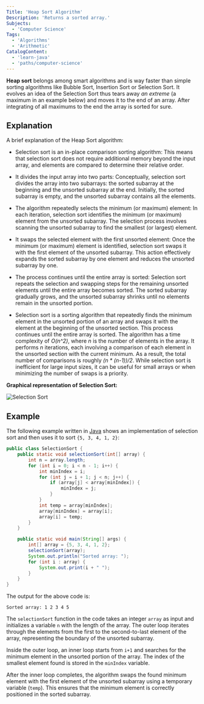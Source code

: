 ```yaml
---
Title: 'Heap Sort Algorithm'
Description: 'Returns a sorted array.'
Subjects:
  - 'Computer Science'
Tags:
  - 'Algorithms'
  - 'Arithmetic'
CatalogContent:
  - 'learn-java'
  - 'paths/computer-science'
---
```


**Heap sort** belongs among smart algorithms and is way faster than simple sorting algorithms like Bubble Sort, Insertion Sort or Selection Sort. It evolves an idea of the Selection Sort thus tears away _an extreme_ (a maximum in an example below) and moves it to the end of an array. After integrating of all maximums to the end the array is sorted for sure.

<!--is an in-place comparison sorting algorithm. It divides the input array into two parts: the sorted subarray at the beginning and the unsorted subarray at the end. The algorithm repeatedly selects the minimum (or maximum) element from the unsorted subarray and swaps it with the first unsorted element, expanding the sorted subarray by one element. -->

## Explanation

A brief explanation of the Heap Sort algorithm:

- Selection sort is an in-place comparison sorting algorithm: This means that selection sort does not require additional memory beyond the input array, and elements are compared to determine their relative order.

- It divides the input array into two parts: Conceptually, selection sort divides the array into two subarrays: the sorted subarray at the beginning and the unsorted subarray at the end. Initially, the sorted subarray is empty, and the unsorted subarray contains all the elements.

- The algorithm repeatedly selects the minimum (or maximum) element: In each iteration, selection sort identifies the minimum (or maximum) element from the unsorted subarray. The selection process involves scanning the unsorted subarray to find the smallest (or largest) element.

- It swaps the selected element with the first unsorted element: Once the minimum (or maximum) element is identified, selection sort swaps it with the first element of the unsorted subarray. This action effectively expands the sorted subarray by one element and reduces the unsorted subarray by one.

- The process continues until the entire array is sorted: Selection sort repeats the selection and swapping steps for the remaining unsorted elements until the entire array becomes sorted. The sorted subarray gradually grows, and the unsorted subarray shrinks until no elements remain in the unsorted portion.

- Selection sort is a sorting algorithm that repeatedly finds the minimum element in the unsorted portion of an array and swaps it with the element at the beginning of the unsorted section. This process continues until the entire array is sorted. The algorithm has a time complexity of _O(n^2)_, where _n_ is the number of elements in the array. It performs _n_ iterations, each involving a comparison of each element in the unsorted section with the current minimum. As a result, the total number of comparisons is roughly _(n \* (n-1))/2_. While selection sort is inefficient for large input sizes, it can be useful for small arrays or when minimizing the number of swaps is a priority.

**Graphical representation of Selection Sort:**

![Selection Sort](https://raw.githubusercontent.com/Codecademy/docs/main/media/SelectionSort.png)

## Example

The following example written in [Java](https://www.codecademy.com/learn/learn-java) shows an implementation of selection sort and then uses it to sort `{5, 3, 4, 1, 2}`:

```java
public class SelectionSort {
    public static void selectionSort(int[] array) {
        int n = array.length;
        for (int i = 0; i < n - 1; i++) {
            int minIndex = i;
            for (int j = i + 1; j < n; j++) {
                if (array[j] < array[minIndex]) {
                    minIndex = j;
                }
            }
            int temp = array[minIndex];
            array[minIndex] = array[i];
            array[i] = temp;
        }
    }

    public static void main(String[] args) {
        int[] array = {5, 3, 4, 1, 2};
        selectionSort(array);
        System.out.println("Sorted array: ");
        for (int i : array) {
            System.out.print(i + " ");
        }
    }
}
```

The output for the above code is:

```shell
Sorted array: 1 2 3 4 5
```

The `selectionSort` function in the code takes an integer `array` as input and initializes a variable `n` with the length of the array. The outer loop iterates through the elements from the first to the second-to-last element of the array, representing the boundary of the unsorted subarray.

Inside the outer loop, an inner loop starts from `i+1` and searches for the minimum element in the unsorted portion of the array. The index of the smallest element found is stored in the `minIndex` variable.

After the inner loop completes, the algorithm swaps the found minimum element with the first element of the unsorted subarray using a temporary variable (`temp`). This ensures that the minimum element is correctly positioned in the sorted subarray.
